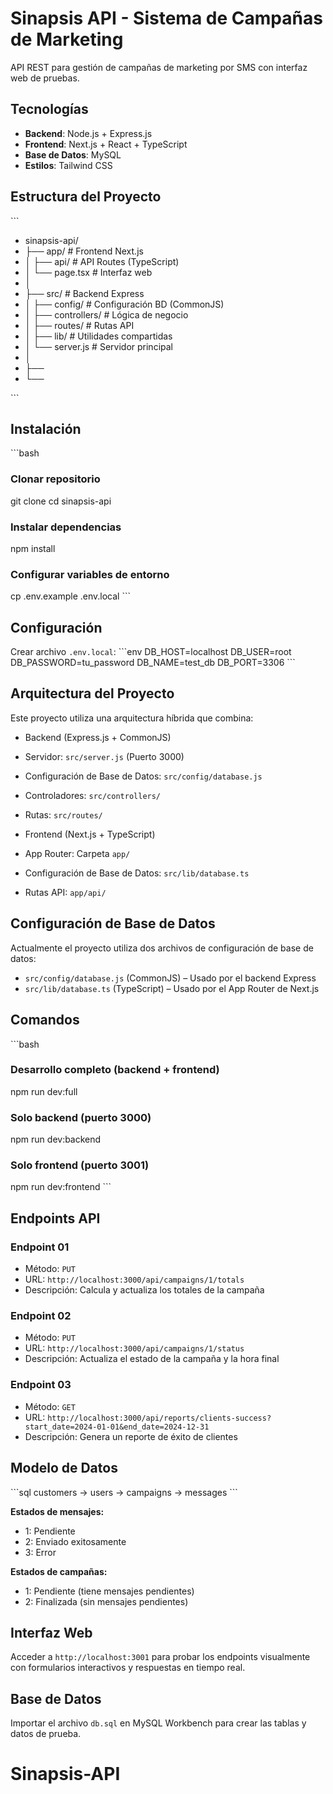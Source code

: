 # Sinapsis API - Sistema de Campañas de Marketing

API REST para gestión de campañas de marketing por SMS con interfaz web de pruebas.

## Tecnologías

- **Backend**: Node.js + Express.js
- **Frontend**: Next.js + React + TypeScript
- **Base de Datos**: MySQL
- **Estilos**: Tailwind CSS



## Estructura del Proyecto

\`\`\`
- sinapsis-api/
- ├── app/                 # Frontend Next.js
- │   ├── api/             # API Routes (TypeScript)
- │   └── page.tsx         # Interfaz web
- │
- ├── src/                 # Backend Express
- │   ├── config/          # Configuración BD (CommonJS)
- │   ├── controllers/     # Lógica de negocio
- │   ├── routes/          # Rutas API
- │   ├── lib/             # Utilidades compartidas
- │   └── server.js        # Servidor principal
- │
- ├──
- └──


\`\`\`



## Instalación

\`\`\`bash
### Clonar repositorio
git clone <repo-url>
cd sinapsis-api

### Instalar dependencias
npm install

### Configurar variables de entorno
cp .env.example .env.local
\`\`\`

## Configuración

Crear archivo `.env.local`:
\`\`\`env
DB_HOST=localhost
DB_USER=root
DB_PASSWORD=tu_password
DB_NAME=test_db
DB_PORT=3306
\`\`\`



## Arquitectura del Proyecto

Este proyecto utiliza una arquitectura híbrida que combina:

- Backend (Express.js + CommonJS)
- Servidor: `src/server.js` (Puerto 3000)
- Configuración de Base de Datos: `src/config/database.js`
- Controladores: `src/controllers/`
- Rutas: `src/routes/`

- Frontend (Next.js + TypeScript)
- App Router: Carpeta `app/`
- Configuración de Base de Datos: `src/lib/database.ts`
- Rutas API: `app/api/`


## Configuración de Base de Datos

Actualmente el proyecto utiliza dos archivos de configuración de base de datos:

- `src/config/database.js` (CommonJS) – Usado por el backend Express
- `src/lib/database.ts` (TypeScript) – Usado por el App Router de Next.js



## Comandos

\`\`\`bash
### Desarrollo completo (backend + frontend)
npm run dev:full

### Solo backend (puerto 3000)
npm run dev:backend

### Solo frontend (puerto 3001)
npm run dev:frontend
\`\`\`



## Endpoints API

### Endpoint 01
- Método: `PUT`  
- URL: `http://localhost:3000/api/campaigns/1/totals`  
- Descripción: Calcula y actualiza los totales de la campaña

### Endpoint 02
- Método: `PUT`
- URL: `http://localhost:3000/api/campaigns/1/status`  
- Descripción: Actualiza el estado de la campaña y la hora final

### Endpoint 03
- Método: `GET`  
- URL: `http://localhost:3000/api/reports/clients-success?start_date=2024-01-01&end_date=2024-12-31`  
- Descripción: Genera un reporte de éxito de clientes



## Modelo de Datos

\`\`\`sql
customers -> users -> campaigns -> messages
\`\`\`

**Estados de mensajes:**
- 1: Pendiente
- 2: Enviado exitosamente  
- 3: Error

**Estados de campañas:**
- 1: Pendiente (tiene mensajes pendientes)
- 2: Finalizada (sin mensajes pendientes)

## Interfaz Web

Acceder a `http://localhost:3001` para probar los endpoints visualmente con formularios interactivos y respuestas en tiempo real.

## Base de Datos

Importar el archivo `db.sql` en MySQL Workbench para crear las tablas y datos de prueba.

# Sinapsis-API
